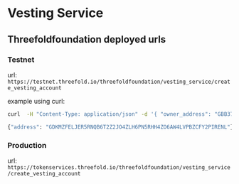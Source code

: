 # Vesting Service

## Threefoldfoundation deployed urls

### Testnet

url: `https://testnet.threefold.io/threefoldfoundation/vesting_service/create_vesting_account`

example using curl:

```sh
curl  -H "Content-Type: application/json" -d '{ "owner_address": "GBB375L64ZDTW2APJMCOCPJROKTR43PA63J4PKK6Q6OD5LTP4ATCI7OJ"}' "https://testnet.threefold.io/threefoldfoundation/vesting_service/create_vesting_account"

{"address": "GDKMZFELJER5RNQB6T2Z2JO4ZLH6PN5RHH4ZO6AW4LVPBZCFY2PIRENL"}
```

### Production

url: `https://tokenservices.threefold.io/threefoldfoundation/vesting_service/create_vesting_account`
